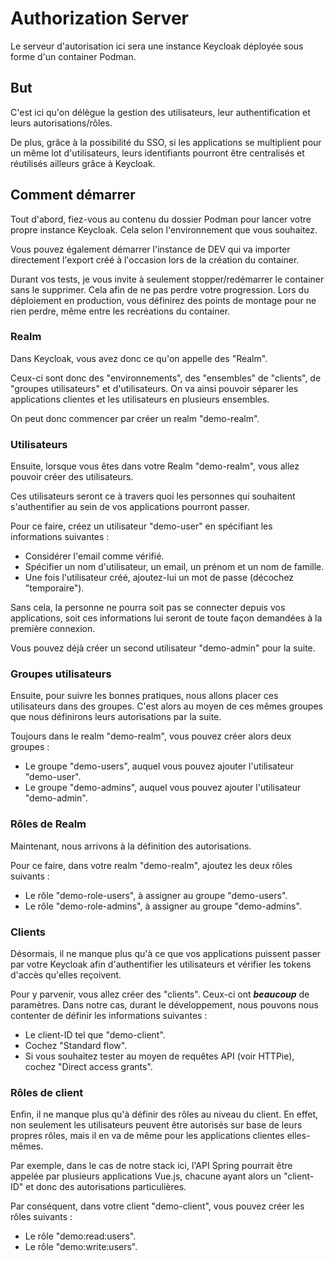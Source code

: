 # Authorization Server

Le serveur d'autorisation ici sera une instance Keycloak déployée sous forme d'un container Podman.

## But

C'est ici qu'on délègue la gestion des utilisateurs, leur authentification et leurs autorisations/rôles.

De plus, grâce à la possibilité du SSO, si les applications se multiplient pour un même lot d'utilisateurs, 
leurs identifiants pourront être centralisés et réutilisés ailleurs grâce à Keycloak.

## Comment démarrer

Tout d'abord, fiez-vous au contenu du dossier Podman pour lancer votre propre instance Keycloak.
Cela selon l'environnement que vous souhaitez.

Vous pouvez également démarrer l'instance de DEV qui va importer directement l'export créé à l'occasion lors de la
création du container.

Durant vos tests, je vous invite à seulement stopper/redémarrer le container sans le supprimer. 
Cela afin de ne pas perdre votre progression. Lors du déploiement en production, vous définirez des points de montage
pour ne rien perdre, même entre les recréations du container.

### Realm

Dans Keycloak, vous avez donc ce qu'on appelle des "Realm".

Ceux-ci sont donc des "environnements", des "ensembles" de "clients", de "groupes utilisateurs" et d'utilisateurs.
On va ainsi pouvoir séparer les applications clientes et les utilisateurs en plusieurs ensembles.

On peut donc commencer par créer un realm "demo-realm".

### Utilisateurs

Ensuite, lorsque vous êtes dans votre Realm "demo-realm", vous allez pouvoir créer des utilisateurs.

Ces utilisateurs seront ce à travers quoi les personnes qui souhaitent s'authentifier au sein de vos applications
pourront passer.

Pour ce faire, créez un utilisateur "demo-user" en spécifiant les informations suivantes :

- Considérer l'email comme vérifié.
- Spécifier un nom d'utilisateur, un email, un prénom et un nom de famille.
- Une fois l'utilisateur créé, ajoutez-lui un mot de passe (décochez "temporaire").

Sans cela, la personne ne pourra soit pas se connecter depuis vos applications, 
soit ces informations lui seront de toute façon demandées à la première connexion.

Vous pouvez déjà créer un second utilisateur "demo-admin" pour la suite.

### Groupes utilisateurs

Ensuite, pour suivre les bonnes pratiques, nous allons placer ces utilisateurs dans des groupes.
C'est alors au moyen de ces mêmes groupes que nous définirons leurs autorisations par la suite.

Toujours dans le realm "demo-realm", vous pouvez créer alors deux groupes :

- Le groupe "demo-users", auquel vous pouvez ajouter l'utilisateur "demo-user".
- Le groupe "demo-admins", auquel vous pouvez ajouter l'utilisateur "demo-admin".

### Rôles de Realm

Maintenant, nous arrivons à la définition des autorisations.

Pour ce faire, dans votre realm "demo-realm", ajoutez les deux rôles suivants :

- Le rôle "demo-role-users", à assigner au groupe "demo-users".
- Le rôle "demo-role-admins", à assigner au groupe "demo-admins".

### Clients

Désormais, il ne manque plus qu'à ce que vos applications puissent passer par votre Keycloak afin d'authentifier
les utilisateurs et vérifier les tokens d'accès qu'elles reçoivent.

Pour y parvenir, vous allez créer des "clients". Ceux-ci ont ***beaucoup*** de paramètres.
Dans notre cas, durant le développement, nous pouvons nous contenter de définir les informations suivantes :

- Le client-ID tel que "demo-client".
- Cochez "Standard flow".
- Si vous souhaitez tester au moyen de requêtes API (voir HTTPie), cochez "Direct access grants".

### Rôles de client

Enfin, il ne manque plus qu'à définir des rôles au niveau du client. En effet, non seulement les utilisateurs peuvent
être autorisés sur base de leurs propres rôles, mais il en va de même pour les applications clientes elles-mêmes.

Par exemple, dans le cas de notre stack ici, l'API Spring pourrait être appelée par plusieurs applications Vue.js, 
chacune ayant alors un "client-ID" et donc des autorisations particulières.

Par conséquent, dans votre client "demo-client", vous pouvez créer les rôles suivants :

- Le rôle "demo:read:users".
- Le rôle "demo:write:users".